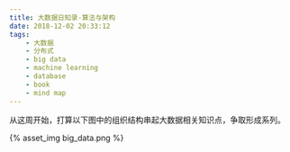 ```yaml
---
title: 大数据日知录-算法与架构
date: 2018-12-02 20:33:12
tags:
    - 大数据
    - 分布式
    - big data
    - machine learning
    - database
    - book
    - mind map 
---
```


从这周开始，打算以下图中的组织结构串起大数据相关知识点，争取形成系列。

{% asset_img big_data.png %}
